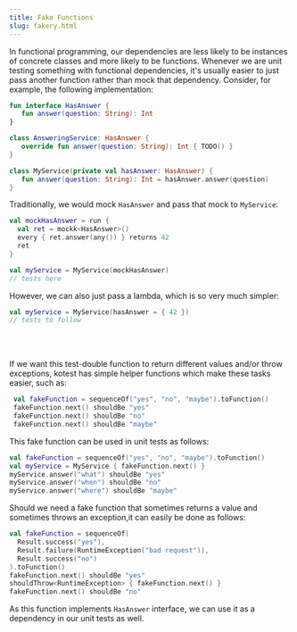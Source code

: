 ```yaml
---
title: Fake Functions
slug: fakery.html
---
```


In functional programming, our dependencies are less likely to be instances of concrete classes and more likely to be functions.
Whenever we are unit testing something with functional dependencies, it's usually easier to just pass another function
rather than mock that dependency. Consider, for example, the following implementation:

```kotlin
fun interface HasAnswer {
   fun answer(question: String): Int
}

class AnsweringService: HasAnswer {
   override fun answer(question: String): Int { TODO() }
}

class MyService(private val hasAnswer: HasAnswer) {
   fun answer(question: String): Int = hasAnswer.answer(question)
}
```

Traditionally, we would mock `HasAnswer` and pass that mock to `MyService`:

```kotlin
val mockHasAnswer = run {
  val ret = mockk<HasAnswer>()
  every { ret.answer(any()) } returns 42
  ret
}

val myService = MyService(mockHasAnswer)
// tests here
```

However, we can also just pass a lambda, which is so very much simpler:

```kotlin
val myService = MyService(hasAnswer = { 42 })
// tests to follow
```
<br/>
<br/>

If we want this test-double function to return different values and/or throw exceptions, kotest has simple helper functions which make these tasks easier, such as:

```kotlin
 val fakeFunction = sequenceOf("yes", "no", "maybe").toFunction()
 fakeFunction.next() shouldBe "yes"
 fakeFunction.next() shouldBe "no"
 fakeFunction.next() shouldBe "maybe"
```

This fake function can be used in unit tests as follows:

```kotlin
val fakeFunction = sequenceOf("yes", "no", "maybe").toFunction()
val myService = MyService { fakeFunction.next() }
myService.answer("what") shouldBe "yes"
myService.answer("when") shouldBe "no"
myService.answer("where") shouldBe "maybe"
```
Should we need a fake function that sometimes returns a value and sometimes throws an exception,it can easily be done as follows:

```kotlin
val fakeFunction = sequenceOf(
  Result.success("yes"),
  Result.failure(RuntimeException("bad request")),
  Result.success("no")
).toFunction()
fakeFunction.next() shouldBe "yes"
shouldThrow<RuntimeException> { fakeFunction.next() }
fakeFunction.next() shouldBe "no"
```

As this function implements `HasAnswer` interface, we can use it as a dependency in our unit tests as well.
